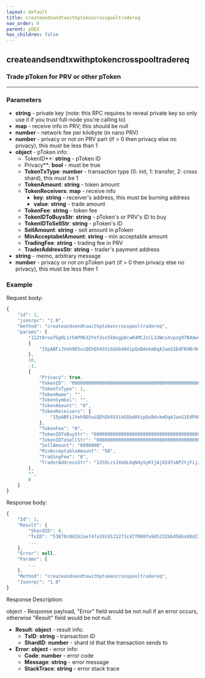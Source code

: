```yaml
---
layout: default
title: createandsendtxwithptokencrosspooltradereq
nav_order: 9
parent: pDEX
has_children: false
---
```


## createandsendtxwithptokencrosspooltradereq
### Trade pToken for PRV or other pToken
---

### Parameters
- **string** - private key (note: this RPC requires to reveal private key so only use it if you trust full-node you're calling to)
- **map** - receive info in PRV; this should be null
- **number** - network fee per kilobyte (in nano PRV)
- **number** - privacy or not on PRV part (if > 0 then privacy else no privacy), this must be less than 1
- **object** - pToken info:
    - TokenID**: **string** - pToken ID
    - Privacy**: **bool** - must be true
    - **TokenTxType**: **number** - transaction type (0: init, 1: transfer, 2: cross shard), this must be 1
    - **TokenAmount**: **string** - token amount
    - **TokenReceivers**: **map** - receive info
        - **key**: **string** - receiver's address, this must be burning address
        - **value**: **string** - trade amount
    - **TokenFee**: **string** - token fee
    - **TokenIDToBuysStr**: **string** - pToken's or PRV's ID to buy
    - **TokenIDToSellStr**: **string** - pToken's ID
    - **SellAmount**: **string** - sell amount in pToken
    - **MinAcceptabelAmount**: **string** - min acceptable amount
    - **TradingFee**: **string** - trading fee in PRV
    - **TraderAddressStr**: **string** - trader's payment address
- **string** - memo, arbitrary message
- **number** - privacy or not on pToken part (if > 0 then privacy else no privacy), this must be less then 1

### Example

Request body:
```javascript
{
    "id": 1,
    "jsonrpc": "1.0",
    "method": "createandsendtxwithptokencrosspooltradereq",
    "params": [
        "112t8roafGgHL1rhAP9632Yef3sx5k8xgp8cwK4MCJsCL1UWcxXvpzg97N4dwvcD735iKf31Q2ZgrAvKfVjeSUEvnzKJyyJD3GqqSZdxN4or",
        {
            "15pABFiJVeh9D5uiQEhQX4SVibGGbdAVipQxBdxkmDqAJaoG1EdFKHBrNfs": "8"
        },
        10,
        -1,
        {
            "Privacy": true,
            "TokenID": "0000000000000000000000000000000000000000000000000000000000000005",
            "TokenTxType": 1,
            "TokenName": "",
            "TokenSymbol": "",
            "TokenAmount": "0",
            "TokenReceivers": {
                "15pABFiJVeh9D5uiQEhQX4SVibGGbdAVipQxBdxkmDqAJaoG1EdFKHBrNfs": "6000000"
            },
            "TokenFee": "0",
            "TokenIDToBuyStr": "0000000000000000000000000000000000000000000000000000000000000004",
            "TokenIDToSellStr": "0000000000000000000000000000000000000000000000000000000000000005",
            "SellAmount": "6000000",
            "MinAcceptableAmount": "50",
            "TradingFee": "8",
            "TraderAddressStr": "12S5Lrs1XeQLbqN4ySyKtjAjd2d7sBP2tjFijzmp6avrrkQCNFMpkXm3FPzj2Wcu2ZNqJEmh9JriVuRErVwhuQnLmWSaggobEWsBEci"
        },
        "",
        0
    ]
}
```
Response body:
```javascript
{
    "Id": 1,
    "Result": {
        "ShardID": 0,
        "TxID": "53870c0d262ae747a192d1212f3c47f080fa9d5232bbd56ba98d27837aafe691",
        ...
    },
    "Error": null,
    "Params": [
        ...
    ],
    "Method": "createandsendtxwithptokencrosspooltradereq",
    "Jsonrpc": "1.0"
}
```
Response Description:

object - Response payload, "Error" field would be not null if an error occurs, otherwise "Result" field would be not null.

- **Result**: **object** - result info:
    - **TxID**: **string** - transaction ID
    - **ShardID**: **number** - shard id that the transaction sends to
- **Error**: **object** - error info:
    - **Code**: **number** - error code
    - **Message**: **string** - error message
    - **StackTrace**: **string** - error stack trace
